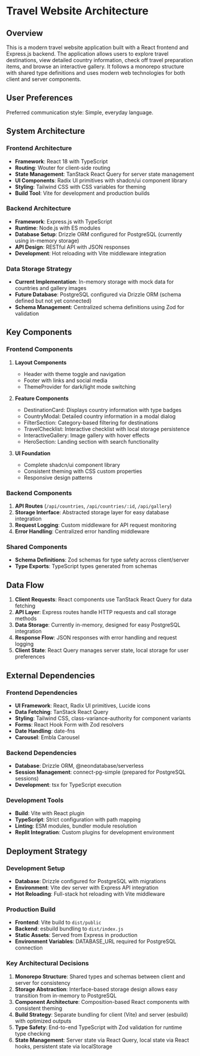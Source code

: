 # Travel Website Architecture

## Overview

This is a modern travel website application built with a React frontend and Express.js backend. The application allows users to explore travel destinations, view detailed country information, check off travel preparation items, and browse an interactive gallery. It follows a monorepo structure with shared type definitions and uses modern web technologies for both client and server components.

## User Preferences

Preferred communication style: Simple, everyday language.

## System Architecture

### Frontend Architecture
- **Framework**: React 18 with TypeScript
- **Routing**: Wouter for client-side routing
- **State Management**: TanStack React Query for server state management
- **UI Components**: Radix UI primitives with shadcn/ui component library
- **Styling**: Tailwind CSS with CSS variables for theming
- **Build Tool**: Vite for development and production builds

### Backend Architecture
- **Framework**: Express.js with TypeScript
- **Runtime**: Node.js with ES modules
- **Database Setup**: Drizzle ORM configured for PostgreSQL (currently using in-memory storage)
- **API Design**: RESTful API with JSON responses
- **Development**: Hot reloading with Vite middleware integration

### Data Storage Strategy
- **Current Implementation**: In-memory storage with mock data for countries and gallery images
- **Future Database**: PostgreSQL configured via Drizzle ORM (schema defined but not yet connected)
- **Schema Management**: Centralized schema definitions using Zod for validation

## Key Components

### Frontend Components
1. **Layout Components**
   - Header with theme toggle and navigation
   - Footer with links and social media
   - ThemeProvider for dark/light mode switching

2. **Feature Components**
   - DestinationCard: Displays country information with type badges
   - CountryModal: Detailed country information in a modal dialog
   - FilterSection: Category-based filtering for destinations
   - TravelChecklist: Interactive checklist with local storage persistence
   - InteractiveGallery: Image gallery with hover effects
   - HeroSection: Landing section with search functionality

3. **UI Foundation**
   - Complete shadcn/ui component library
   - Consistent theming with CSS custom properties
   - Responsive design patterns

### Backend Components
1. **API Routes** (`/api/countries`, `/api/countries/:id`, `/api/gallery`)
2. **Storage Interface**: Abstracted storage layer for easy database integration
3. **Request Logging**: Custom middleware for API request monitoring
4. **Error Handling**: Centralized error handling middleware

### Shared Components
- **Schema Definitions**: Zod schemas for type safety across client/server
- **Type Exports**: TypeScript types generated from schemas

## Data Flow

1. **Client Requests**: React components use TanStack React Query for data fetching
2. **API Layer**: Express routes handle HTTP requests and call storage methods
3. **Data Storage**: Currently in-memory, designed for easy PostgreSQL integration
4. **Response Flow**: JSON responses with error handling and request logging
5. **Client State**: React Query manages server state, local storage for user preferences

## External Dependencies

### Frontend Dependencies
- **UI Framework**: React, Radix UI primitives, Lucide icons
- **Data Fetching**: TanStack React Query
- **Styling**: Tailwind CSS, class-variance-authority for component variants
- **Forms**: React Hook Form with Zod resolvers
- **Date Handling**: date-fns
- **Carousel**: Embla Carousel

### Backend Dependencies
- **Database**: Drizzle ORM, @neondatabase/serverless
- **Session Management**: connect-pg-simple (prepared for PostgreSQL sessions)
- **Development**: tsx for TypeScript execution

### Development Tools
- **Build**: Vite with React plugin
- **TypeScript**: Strict configuration with path mapping
- **Linting**: ESM modules, bundler module resolution
- **Replit Integration**: Custom plugins for development environment

## Deployment Strategy

### Development Setup
- **Database**: Drizzle configured for PostgreSQL with migrations
- **Environment**: Vite dev server with Express API integration
- **Hot Reloading**: Full-stack hot reloading with Vite middleware

### Production Build
- **Frontend**: Vite build to `dist/public`
- **Backend**: esbuild bundling to `dist/index.js`
- **Static Assets**: Served from Express in production
- **Environment Variables**: DATABASE_URL required for PostgreSQL connection

### Key Architectural Decisions

1. **Monorepo Structure**: Shared types and schemas between client and server for consistency
2. **Storage Abstraction**: Interface-based storage design allows easy transition from in-memory to PostgreSQL
3. **Component Architecture**: Composition-based React components with consistent theming
4. **Build Strategy**: Separate bundling for client (Vite) and server (esbuild) with optimized outputs
5. **Type Safety**: End-to-end TypeScript with Zod validation for runtime type checking
6. **State Management**: Server state via React Query, local state via React hooks, persistent state via localStorage